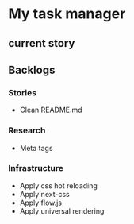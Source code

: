 # My task manager

## current story


## Backlogs
### Stories
* Clean README.md

### Research
* Meta tags

### Infrastructure
* Apply css hot reloading
* Apply next-css
* Apply flow.js
* Apply universal rendering
